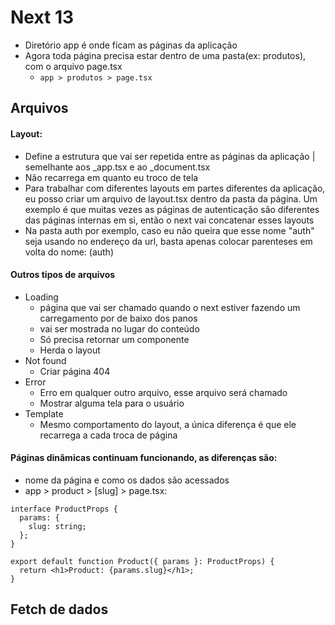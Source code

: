 # Next 13

- Diretório app é onde ficam as páginas da aplicação
- Agora toda página precisa estar dentro de uma pasta(ex: produtos), com o arquivo page.tsx
  - `app > produtos > page.tsx`

## Arquivos

#### Layout:

- Define a estrutura que vai ser repetida entre as páginas da aplicação | semelhante aos \_app.tsx e ao \_document.tsx
- Não recarrega em quanto eu troco de tela
- Para trabalhar com diferentes layouts em partes diferentes da aplicação, eu posso criar um arquivo de layout.tsx
  dentro da pasta da página. Um exemplo é que muitas vezes as páginas de autenticação são diferentes das páginas
  internas em si, então o next vai concatenar esses layouts
- Na pasta auth por exemplo, caso eu não queira que esse nome "auth" seja usando no endereço da url, basta apenas
  colocar parenteses em volta do nome: (auth)

#### Outros tipos de arquivos

- Loading
  - página que vai ser chamado quando o next estiver fazendo um carregamento por de baixo dos panos
  - vai ser mostrada no lugar do conteúdo
  - Só precisa retornar um componente
  - Herda o layout
- Not found
  - Criar página 404
- Error
  - Erro em qualquer outro arquivo, esse arquivo será chamado
  - Mostrar alguma tela para o usuário
- Template
  - Mesmo comportamento do layout, a única diferença é que ele recarrega a cada troca de página

#### Páginas dinâmicas continuam funcionando, as diferenças são:

- nome da página e como os dados são acessados
- app > product > [slug] > page.tsx:

```tsx
interface ProductProps {
  params: {
    slug: string;
  };
}

export default function Product({ params }: ProductProps) {
  return <h1>Product: {params.slug}</h1>;
}
```

## Fetch de dados
